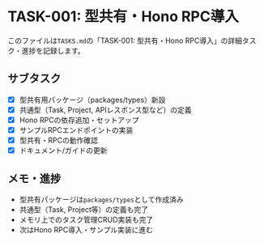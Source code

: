 # TASK-001: 型共有・Hono RPC導入

このファイルは`TASKS.md`の「TASK-001: 型共有・Hono RPC導入」の詳細タスク・進捗を記録します。

## サブタスク
- [x] 型共有用パッケージ（packages/types）新設
- [x] 共通型（Task, Project, APIレスポンス型など）の定義
- [x] Hono RPCの依存追加・セットアップ
- [x] サンプルRPCエンドポイントの実装
- [x] 型共有・RPCの動作確認
- [x] ドキュメント/ガイドの更新

## メモ・進捗
- 型共有パッケージは`packages/types`として作成済み
- 共通型（Task, Project等）の定義も完了
- メモリ上でのタスク管理CRUD実装も完了
- 次はHono RPC導入・サンプル実装に進む 